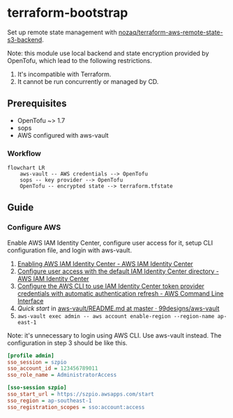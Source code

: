 # terraform-bootstrap

Set up remote state management with [nozaq/terraform-aws-remote-state-s3-backend](https://github.com/nozaq/terraform-aws-remote-state-s3-backend).

Note: this module use local backend and state encryption provided by OpenTofu,
which lead to the following restrictions.

1. It's incompatible with Terraform.
2. It cannot be run concurrently or managed by CD.

## Prerequisites

- OpenTofu ~> 1.7
- sops
- AWS configured with aws-vault

### Workflow

```mermaid
flowchart LR
    aws-vault -- AWS credentials --> OpenTofu
    sops -- key provider --> OpenTofu
    OpenTofu -- encrypted state --> terraform.tfstate
```

## Guide

### Configure AWS

Enable AWS IAM Identity Center, configure user access for it, setup
CLI configuration file, and login with aws-vault.

1. [Enabling AWS IAM Identity Center - AWS IAM Identity Center](https://docs.aws.amazon.com/singlesignon/latest/userguide/get-set-up-for-idc.html)
2. [Configure user access with the default IAM Identity Center directory - AWS IAM Identity Center](https://docs.aws.amazon.com/singlesignon/latest/userguide/quick-start-default-idc.html)
3. [Configure the AWS CLI to use IAM Identity Center token provider credentials with automatic authentication refresh - AWS Command Line Interface](https://docs.aws.amazon.com/cli/latest/userguide/sso-configure-profile-token.html)
4. _Quick start_ in [aws-vault/README.md at master · 99designs/aws-vault](https://github.com/99designs/aws-vault/blob/master/README.md#quick-start)
5. `aws-vault exec admin -- aws account enable-region --region-name ap-east-1`

Note: it's unnecessary to login using AWS CLI. Use aws-vault instead.
The configuration in step 3 should be like this.

```ini
[profile admin]
sso_session = szpio
sso_account_id = 123456789011
sso_role_name = AdministratorAccess

[sso-session szpio]
sso_start_url = https://szpio.awsapps.com/start
sso_region = ap-southeast-1
sso_registration_scopes = sso:account:access
```
